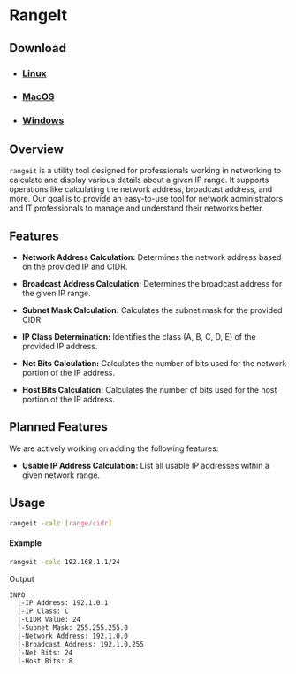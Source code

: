 # RangeIt

## Download

* ### [Linux](https://github.com/heshanthenura/rangeit/releases/tag/linux-v1.1)

* ### [MacOS](https://github.com/heshanthenura/rangeit/releases/tag/macos-v1.1)

* ### [Windows](https://github.com/heshanthenura/rangeit/releases/tag/v1.1)

## Overview
`rangeit` is a utility tool designed for professionals working in networking to calculate and display various details about a given IP range. It supports operations like calculating the network address, broadcast address, and more. Our goal is to provide an easy-to-use tool for network administrators and IT professionals to manage and understand their networks better.

## Features
*  **Network Address Calculation:** Determines the network address based on the provided IP and CIDR.

* **Broadcast Address Calculation:** Determines the broadcast address for the given IP range.

* **Subnet Mask Calculation:** Calculates the subnet mask for the provided CIDR.

* **IP Class Determination:** Identifies the class (A, B, C, D, E) of the provided IP address.

* **Net Bits Calculation:** Calculates the number of bits used for the network portion of the IP address.

* **Host Bits Calculation:** Calculates the number of bits used for the host portion of the IP address.

## Planned Features
We are actively working on adding the following features:

* **Usable IP Address Calculation:** List all usable IP addresses within a given network range.

## Usage
```bash 
rangeit -calc [range/cidr] 
```

#### Example
```bash 
rangeit -calc 192.168.1.1/24
```
Output
```bash
INFO
  |-IP Address: 192.1.0.1
  |-IP Class: C
  |-CIDR Value: 24
  |-Subnet Mask: 255.255.255.0
  |-Network Address: 192.1.0.0
  |-Broadcast Address: 192.1.0.255
  |-Net Bits: 24
  |-Host Bits: 8
```

